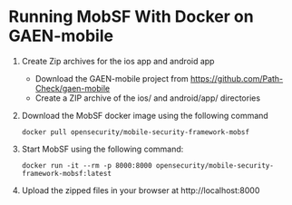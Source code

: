 # Running MobSF With Docker on GAEN-mobile


1. Create Zip archives for the ios app and android app
    * Download the GAEN-mobile project from https://github.com/Path-Check/gaen-mobile
    * Create a ZIP archive of the ios/ and android/app/ directories
2. Download the MobSF docker image using the following command
   
    ```docker pull opensecurity/mobile-security-framework-mobsf```
3. Start MobSF using the following command:
   
   ```docker run -it --rm -p 8000:8000 opensecurity/mobile-security-framework-mobsf:latest```
4. Upload the zipped files in your browser at http://localhost:8000
